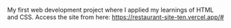 My first web development project where I applied my learnings of HTML and CSS.
Access the site from here: https://restaurant-site-ten.vercel.app/#
